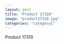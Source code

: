 ```yaml
---
layout: post
title: "Product 17310"
image: "product17310.jpg"
categories: "category1"
---
```

Product 17310
